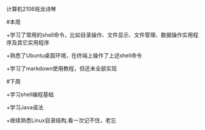 计算机2106班龙诗琴  

#本周

+学习了常用的shell命令，比如目录操作、文件显示、文件管理、数据操作实用程序及其它实用程序

+熟悉了Ubuntu桌面环境，在终端上操作了上述shell命令

+学习了markdown使用教程，但还未全部实现

#下周

+学习shell编程基础

+学习Java语法

+继续熟悉Linux目录结构,看一次记不住，老忘